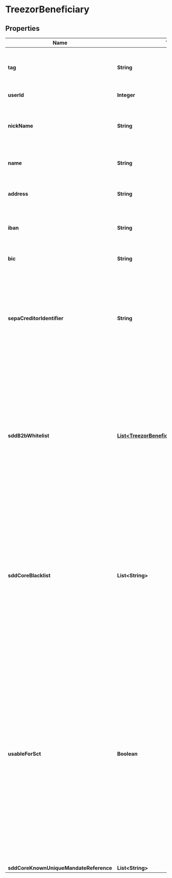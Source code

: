 
# TreezorBeneficiary

## Properties
Name | Type | Description | Notes
------------ | ------------- | ------------- | -------------
**tag** | **String** | Custom data that could be used by caller to search the instance. |  [optional]
**userId** | **Integer** | Beneficiary&#39;s userId |  [optional]
**nickName** | **String** | Name choosen by end user to easily recognize the beneficiary. |  [optional]
**name** | **String** | Beneficiary name, linked to bank account. |  [optional]
**address** | **String** | Beneficiary address, linked to bank account. |  [optional]
**iban** | **String** | Beneficiary International Bank Account Number. |  [optional]
**bic** | **String** | Beneficiary Bank Identifier Code. |  [optional]
**sepaCreditorIdentifier** | **String** | Beneficiary SEPA Creditor Identifier. Mandatory to validate B2B incoming direct debit, useless other wise. Between 8 and 35 caracters. |  [optional]
**sddB2bWhitelist** | [**List&lt;TreezorBeneficiariesSddB2bWhitelist&gt;**](TreezorBeneficiariesSddB2bWhitelist.md) | Each unique mandate reference, with its frequency type, must be explicitely allowed when doing B2B Direct Debit. Furthermore, a mandate not used during more than 36 months will be automatically rejected even if in the white list. |  [optional]
**sddCoreBlacklist** | **List&lt;String&gt;** | Core Direct Debit are accepted by default. If a Core mandate is to be refused on reception, it has to be added to this list. If wild char * (star) is used instead of a UMR, all Direct Debit from this beneficiary will be refused. |  [optional]
**usableForSct** | **Boolean** | Indicated if the beneficiary can be used for SEPA Credit Transfer. This field is a conveniant way to filter all beneficiaries for a user that would like to do a Credit Transfer. Indeed, beneficaries are created automatically when receiving a Core Direct Debit and therefor by looking at the list you won&#39;t be able to idnetify which beneficary to use on SCT. |  [optional]
**sddCoreKnownUniqueMandateReference** | **List&lt;String&gt;** |  |  [optional]



